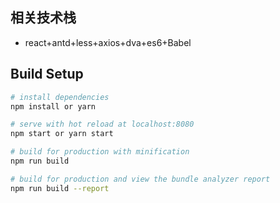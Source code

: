 ## 相关技术栈

*  react+antd+less+axios+dva+es6+Babel

## Build Setup

``` bash
# install dependencies
npm install or yarn

# serve with hot reload at localhost:8080
npm start or yarn start

# build for production with minification
npm run build

# build for production and view the bundle analyzer report
npm run build --report
```

